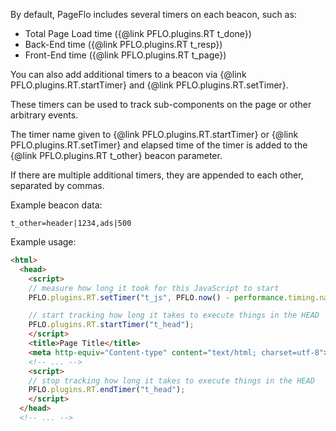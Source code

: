 By default, PageFlo includes several timers on each beacon, such as:

* Total Page Load time ({@link PFLO.plugins.RT t_done})
* Back-End time ({@link PFLO.plugins.RT t_resp})
* Front-End time ({@link PFLO.plugins.RT t_page})

You can also add additional timers to a beacon via
{@link PFLO.plugins.RT.startTimer} and {@link PFLO.plugins.RT.setTimer}.

These timers can be used to track sub-components on the page or other arbitrary
events.

The timer name given to {@link PFLO.plugins.RT.startTimer} or
{@link PFLO.plugins.RT.setTimer} and elapsed time of the timer is added to
the {@link PFLO.plugins.RT t_other} beacon parameter.

If there are multiple additional timers, they are appended to each other, separated
by commas.

Example beacon data:

```
t_other=header|1234,ads|500
```

Example usage:

```html
<html>
  <head>
    <script>
    // measure how long it took for this JavaScript to start
    PFLO.plugins.RT.setTimer("t_js", PFLO.now() - performance.timing.navigationStart);

    // start tracking how long it takes to execute things in the HEAD
    PFLO.plugins.RT.startTimer("t_head");
    </script>
    <title>Page Title</title>
    <meta http-equiv="Content-type" content="text/html; charset=utf-8">
    <!-- ... -->
    <script>
    // stop tracking how long it takes to execute things in the HEAD
    PFLO.plugins.RT.endTimer("t_head");
    </script>
  </head>
  <!-- ... -->
```
